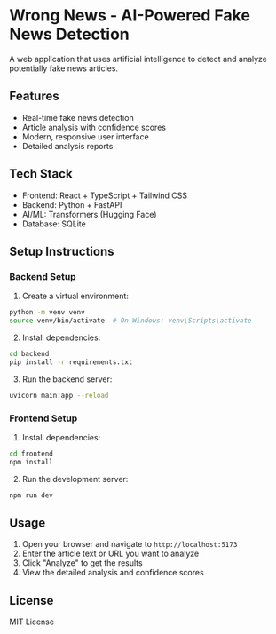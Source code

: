 # Wrong News - AI-Powered Fake News Detection

A web application that uses artificial intelligence to detect and analyze potentially fake news articles.

## Features

- Real-time fake news detection
- Article analysis with confidence scores
- Modern, responsive user interface
- Detailed analysis reports

## Tech Stack

- Frontend: React + TypeScript + Tailwind CSS
- Backend: Python + FastAPI
- AI/ML: Transformers (Hugging Face)
- Database: SQLite

## Setup Instructions

### Backend Setup

1. Create a virtual environment:
```bash
python -m venv venv
source venv/bin/activate  # On Windows: venv\Scripts\activate
```

2. Install dependencies:
```bash
cd backend
pip install -r requirements.txt
```

3. Run the backend server:
```bash
uvicorn main:app --reload
```

### Frontend Setup

1. Install dependencies:
```bash
cd frontend
npm install
```

2. Run the development server:
```bash
npm run dev
```

## Usage

1. Open your browser and navigate to `http://localhost:5173`
2. Enter the article text or URL you want to analyze
3. Click "Analyze" to get the results
4. View the detailed analysis and confidence scores

## License

MIT License 